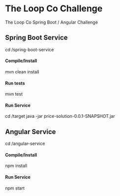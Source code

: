 # The Loop Co Challenge
The Loop Co Spring Boot / Angular Challenge

## Spring Boot Service

cd /spring-boot-service

#### Compile/Install

mvn clean install

#### Run tests

mvn test

#### Run Service

cd /target
java -jar price-solution-0.0.1-SNAPSHOT.jar

## Angular Service

cd /angular-service

#### Compile/Install

npm install

#### Run Service

npm start
